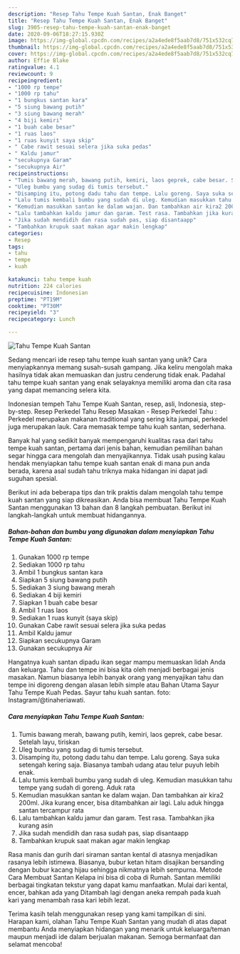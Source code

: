 ```yaml
---
description: "Resep Tahu Tempe Kuah Santan, Enak Banget"
title: "Resep Tahu Tempe Kuah Santan, Enak Banget"
slug: 3905-resep-tahu-tempe-kuah-santan-enak-banget
date: 2020-09-06T18:27:15.930Z
image: https://img-global.cpcdn.com/recipes/a2a4ede8f5aab7d8/751x532cq70/tahu-tempe-kuah-santan-foto-resep-utama.jpg
thumbnail: https://img-global.cpcdn.com/recipes/a2a4ede8f5aab7d8/751x532cq70/tahu-tempe-kuah-santan-foto-resep-utama.jpg
cover: https://img-global.cpcdn.com/recipes/a2a4ede8f5aab7d8/751x532cq70/tahu-tempe-kuah-santan-foto-resep-utama.jpg
author: Effie Blake
ratingvalue: 4.1
reviewcount: 9
recipeingredient:
- "1000 rp tempe"
- "1000 rp tahu"
- "1 bungkus santan kara"
- "5 siung bawang putih"
- "3 siung bawang merah"
- "4 biji kemiri"
- "1 buah cabe besar"
- "1 ruas laos"
- "1 ruas kunyit saya skip"
- " Cabe rawit sesuai selera jika suka pedas"
- " Kaldu jamur"
- "secukupnya Garam"
- "secukupnya Air"
recipeinstructions:
- "Tumis bawang merah, bawang putih, kemiri, laos geprek, cabe besar. Setelah layu, tiriskan"
- "Uleg bumbu yang sudag di tumis tersebut."
- "Disamping itu, potong dadu tahu dan tempe. Lalu goreng. Saya suka setengah kering saja. Biasanya tambah udang atau telur puyuh lebih enak."
- "Lalu tumis kembali bumbu yang sudah di uleg. Kemudian masukkan tahu tempe yang sudah di goreng. Aduk rata"
- "Kemudian masukkan santan ke dalam wajan. Dan tambahkan air kira2 200ml. Jika kurang encer, bisa ditambahkan air lagi. Lalu aduk hingga santan tercampur rata"
- "Lalu tambahkan kaldu jamur dan garam. Test rasa. Tambahkan jika kurang asin"
- "Jika sudah mendidih dan rasa sudah pas, siap disantaapp"
- "Tambahkan krupuk saat makan agar makin lengkap"
categories:
- Resep
tags:
- tahu
- tempe
- kuah

katakunci: tahu tempe kuah 
nutrition: 224 calories
recipecuisine: Indonesian
preptime: "PT19M"
cooktime: "PT30M"
recipeyield: "3"
recipecategory: Lunch

---
```



![Tahu Tempe Kuah Santan](https://img-global.cpcdn.com/recipes/a2a4ede8f5aab7d8/751x532cq70/tahu-tempe-kuah-santan-foto-resep-utama.jpg)

Sedang mencari ide resep tahu tempe kuah santan yang unik? Cara menyiapkannya memang susah-susah gampang. Jika keliru mengolah maka hasilnya tidak akan memuaskan dan justru cenderung tidak enak. Padahal tahu tempe kuah santan yang enak selayaknya memiliki aroma dan cita rasa yang dapat memancing selera kita.

Indonesian tempeh Tahu Tempe Kuah Santan, resep, asli, Indonesia, step-by-step. Resep Perkedel Tahu Resep Masakan - Resep Perkedel Tahu : Perkedel merupakan makanan traditional yang sering kita jumpai, perkedel juga merupakan lauk. Cara memasak tempe tahu kuah santan, sederhana.

Banyak hal yang sedikit banyak mempengaruhi kualitas rasa dari tahu tempe kuah santan, pertama dari jenis bahan, kemudian pemilihan bahan segar hingga cara mengolah dan menyajikannya. Tidak usah pusing kalau hendak menyiapkan tahu tempe kuah santan enak di mana pun anda berada, karena asal sudah tahu triknya maka hidangan ini dapat jadi suguhan spesial.


Berikut ini ada beberapa tips dan trik praktis dalam mengolah tahu tempe kuah santan yang siap dikreasikan. Anda bisa membuat Tahu Tempe Kuah Santan menggunakan 13 bahan dan 8 langkah pembuatan. Berikut ini langkah-langkah untuk membuat hidangannya.

<!--inarticleads1-->

##### Bahan-bahan dan bumbu yang digunakan dalam menyiapkan Tahu Tempe Kuah Santan:

1. Gunakan 1000 rp tempe
1. Sediakan 1000 rp tahu
1. Ambil 1 bungkus santan kara
1. Siapkan 5 siung bawang putih
1. Sediakan 3 siung bawang merah
1. Sediakan 4 biji kemiri
1. Siapkan 1 buah cabe besar
1. Ambil 1 ruas laos
1. Sediakan 1 ruas kunyit (saya skip)
1. Gunakan  Cabe rawit sesuai selera jika suka pedas
1. Ambil  Kaldu jamur
1. Siapkan secukupnya Garam
1. Gunakan secukupnya Air


Hangatnya kuah santan dipadu ikan segar mampu memuaskan lidah Anda dan keluarga. Tahu dan tempe ini bisa kita oleh menjadi berbagai jenis masakan. Namun biasanya lebih banyak orang yang menyajikan tahu dan tempe ini digoreng dengan alasan lebih simple atau Bahan Utama Sayur Tahu Tempe Kuah Pedas. Sayur tahu kuah santan. foto: Instagram/@tinaheriawati. 

<!--inarticleads2-->

##### Cara menyiapkan Tahu Tempe Kuah Santan:

1. Tumis bawang merah, bawang putih, kemiri, laos geprek, cabe besar. Setelah layu, tiriskan
1. Uleg bumbu yang sudag di tumis tersebut.
1. Disamping itu, potong dadu tahu dan tempe. Lalu goreng. Saya suka setengah kering saja. Biasanya tambah udang atau telur puyuh lebih enak.
1. Lalu tumis kembali bumbu yang sudah di uleg. Kemudian masukkan tahu tempe yang sudah di goreng. Aduk rata
1. Kemudian masukkan santan ke dalam wajan. Dan tambahkan air kira2 200ml. Jika kurang encer, bisa ditambahkan air lagi. Lalu aduk hingga santan tercampur rata
1. Lalu tambahkan kaldu jamur dan garam. Test rasa. Tambahkan jika kurang asin
1. Jika sudah mendidih dan rasa sudah pas, siap disantaapp
1. Tambahkan krupuk saat makan agar makin lengkap


Rasa manis dan gurih dari siraman santan kental di atasnya menjadikan rasanya lebih istimewa. Biasanya, bubur ketan hitam disajikan bersanding dengan bubur kacang hijau sehingga nikmatnya lebih sempurna. Metode Cara Membuat Santan Kelapa ini bisa di coba di Rumah. Santan memiliki berbagai tingkatan tekstur yang dapat kamu manfaatkan. Mulai dari kental, encer, bahkan ada yang Ditambah lagi dengan aneka rempah pada kuah kari yang menambah rasa kari lebih lezat. 

Terima kasih telah menggunakan resep yang kami tampilkan di sini. Harapan kami, olahan Tahu Tempe Kuah Santan yang mudah di atas dapat membantu Anda menyiapkan hidangan yang menarik untuk keluarga/teman maupun menjadi ide dalam berjualan makanan. Semoga bermanfaat dan selamat mencoba!

